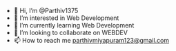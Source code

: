 - 👋 Hi, I’m @Parthiv1375
- 👀 I’m interested in Web Development
- 🌱 I’m currently learning Web Development
- 💞️ I’m looking to collaborate on WEBDEV
- 📫 How to reach me parthivmiyapuram123@gmail.com

<!---
Parthiv1375/Parthiv1375 is a ✨ special ✨ repository because its `README.md` (this file) appears on your GitHub profile.
You can click the Preview link to take a look at your changes.
--->
